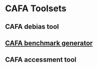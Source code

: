 # CAFA Toolsets
## CAFA debias tool
## [CAFA benchmark generator](https://github.com/nguyenngochuy91/CAFA_benchmark)
## CAFA accessment tool
